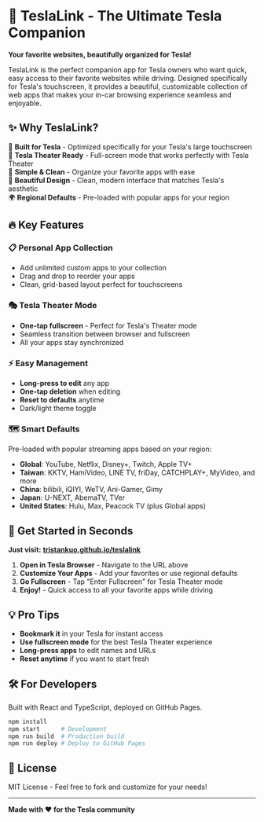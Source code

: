 # 🚗 TeslaLink - The Ultimate Tesla Companion

**Your favorite websites, beautifully organized for Tesla!**

TeslaLink is the perfect companion app for Tesla owners who want quick, easy access to their favorite websites while driving. Designed specifically for Tesla's touchscreen, it provides a beautiful, customizable collection of web apps that makes your in-car browsing experience seamless and enjoyable.

## ✨ Why TeslaLink?

🎯 **Built for Tesla** - Optimized specifically for your Tesla's large touchscreen  
🚀 **Tesla Theater Ready** - Full-screen mode that works perfectly with Tesla Theater  
📱 **Simple & Clean** - Organize your favorite apps with ease  
🎨 **Beautiful Design** - Clean, modern interface that matches Tesla's aesthetic  
🌍 **Regional Defaults** - Pre-loaded with popular apps for your region  

## 🔥 Key Features

### 📋 **Personal App Collection**
- Add unlimited custom apps to your collection
- Drag and drop to reorder your apps
- Clean, grid-based layout perfect for touchscreens

### 🎭 **Tesla Theater Mode**
- **One-tap fullscreen** - Perfect for Tesla's Theater mode
- Seamless transition between browser and fullscreen
- All your apps stay synchronized

### ⚡ **Easy Management**
- **Long-press to edit** any app
- **One-tap deletion** when editing
- **Reset to defaults** anytime
- Dark/light theme toggle

### 🗺️ **Smart Defaults**
Pre-loaded with popular streaming apps based on your region:
- **Global**: YouTube, Netflix, Disney+, Twitch, Apple TV+
- **Taiwan**: KKTV, HamiVideo, LINE TV, friDay, CATCHPLAY+, MyVideo, and more
- **China**: bilibili, iQIYI, WeTV, Ani-Gamer, Gimy
- **Japan**: U-NEXT, AbemaTV, TVer
- **United States**: Hulu, Max, Peacock TV (plus Global apps)

## 🚀 Get Started in Seconds

**Just visit:** [**tristankuo.github.io/teslalink**](https://tristankuo.github.io/teslalink)

1. **Open in Tesla Browser** - Navigate to the URL above
2. **Customize Your Apps** - Add your favorites or use regional defaults
3. **Go Fullscreen** - Tap "Enter Fullscreen" for Tesla Theater mode
4. **Enjoy!** - Quick access to all your favorite apps while driving

## 💡 Pro Tips

- **Bookmark it** in your Tesla for instant access
- **Use fullscreen mode** for the best Tesla Theater experience  
- **Long-press apps** to edit names and URLs
- **Reset anytime** if you want to start fresh

## 🛠️ For Developers

Built with React and TypeScript, deployed on GitHub Pages.

```bash
npm install
npm start      # Development
npm run build  # Production build
npm run deploy # Deploy to GitHub Pages
```

## 📝 License

MIT License - Feel free to fork and customize for your needs!

---

**Made with ❤️ for the Tesla community**